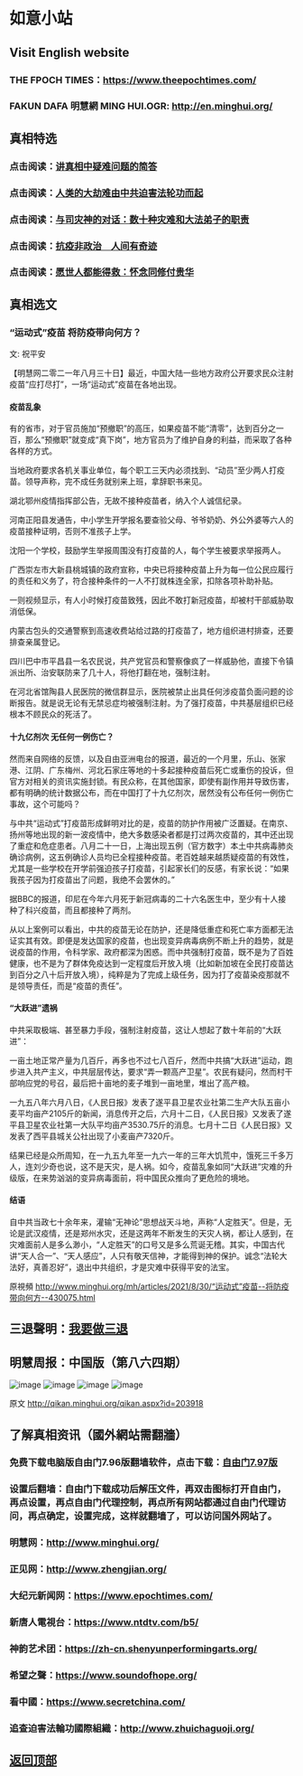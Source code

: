 # 如意小站

## Visit English website

### THE FPOCH TIMES：https://www.theepochtimes.com/

### FAKUN DAFA 明慧網 MING HUI.OGR: http://en.minghui.org/

## 真相特选

### 点击阅读：[讲真相中疑难问题的简答](https://github.com/pinhe91/jcxw3/tree/main)

### 点击阅读：[人类的大劫难由中共迫害法轮功而起](https://github.com/pinhe91/jcxw4/tree/main) 

### 点击阅读：[与司灾神的对话：数十种灾难和大法弟子的职责](https://github.com/pinhe91/jcxw1/tree/main) 

### 点击阅读：[抗疫非政治　人间有奇迹](https://github.com/pinhe91/jcxw2/tree/main) 

### 点击阅读：[愿世人都能得救：怀念同修付贵华](https://github.com/pinhe91/jcxw5/tree/main)

## 真相选文

### “运动式”疫苗 将防疫带向何方？

文: 祝平安 

【明慧网二零二一年八月三十日】最近，中国大陆一些地方政府公开要求民众注射疫苗“应打尽打”，一场“运动式”疫苗在各地出现。

#### 疫苗乱象

有的省市，对于官员施加“预撤职”的高压，如果疫苗不能“清零”，达到百分之一百，那么“预撤职”就变成“真下岗”，地方官员为了维护自身的利益，而采取了各种各样的方式。

当地政府要求各机关事业单位，每个职工三天内必须找到、“动员”至少两人打疫苗。领导声称，完不成任务就别来上班，拿辞职书来见。

湖北鄂州疫情指挥部公告，无故不接种疫苗者，纳入个人诚信纪录。

河南正阳县发通告，中小学生开学报名要查验父母、爷爷奶奶、外公外婆等六人的疫苗接种证明，否则不准孩子上学。

沈阳一个学校，鼓励学生举报周围没有打疫苗的人，每个学生被要求举报两人。

广西崇左市大新县桃城镇的政府宣称，中央已将接种疫苗上升为每一位公民应履行的责任和义务了，符合接种条件的一人不打就株连全家，扣除各项补助补贴。

一则视频显示，有人小时候打疫苗致残，因此不敢打新冠疫苗，却被村干部威胁取消低保。

内蒙古包头的交通警察到高速收费站给过路的打疫苗了，地方组织进村排查，还要排查亲属登记。

四川巴中市平昌县一名农民说，共产党官员和警察像疯了一样威胁他，直接下令镇派出所、治安联防来了几十人，将他打翻在地，强制注射。

在河北省馆陶县人民医院的微信群显示，医院被禁止出具任何涉疫苗负面问题的诊断报告。就是说无论有无禁忌症均被强制注射。为了强打疫苗，中共基层组织已经根本不顾民众的死活了。

#### 十九亿剂次 无任何一例伤亡？

然而来自网络的反馈，以及自由亚洲电台的报道，最近的一个月里，乐山、张家港、江阴、广东梅州、河北石家庄等地的十多起接种疫苗后死亡或重伤的投诉，但官方对相关的资讯实施封锁。有民众称，在其他国家，即使有副作用并导致伤害，都有明确的统计数据公布，而在中国打了十九亿剂次，居然没有公布任何一例伤亡事故，这个可能吗？

与中共“运动式”打疫苗形成鲜明对比的是，疫苗的防护作用被广泛置疑。在南京、扬州等地出现的新一波疫情中，绝大多数感染者都是打过两次疫苗的，其中还出现了重症和危症患者。八月二十一日，上海出现五例（官方数字）本土中共病毒肺炎确诊病例，这五例确诊人员均已全程接种疫苗。老百姓越来越质疑疫苗的有效性，尤其是一些学校在开学前强迫孩子打疫苗，引起家长们的反感，有家长说：“如果我孩子因为打疫苗出了问题，我绝不会罢休的。”

据BBC的报道，印尼在今年六月死于新冠病毒的二十六名医生中，至少有十人接种了科兴疫苗，而且都接种了两剂。

从以上案例可以看出，中共的疫苗无论在防护，还是降低重症和死亡率方面都无法证实其有效。即便是发达国家的疫苗，也出现变异病毒病例不断上升的趋势，就是说疫苗的作用，令科学家、政府都深为困惑。而中共强制打疫苗，既不是为了百姓健康，也不是为了群体免疫达到一定程度后开放入境（比如新加坡在全民打疫苗达到百分之八十后开放入境），纯粹是为了完成上级任务，因为打了疫苗染疫那就不是领导责任，而是“疫苗的责任”。

#### “大跃进”遗祸

中共采取极端、甚至暴力手段，强制注射疫苗，这让人想起了数十年前的“大跃进”：

一亩土地正常产量为几百斤，再多也不过七八百斤，然而中共搞“大跃进”运动，跑步进入共产主义，中共层层传达，要求“弄一颗高产卫星”。农民有疑问，然而村干部响应党的号召，最后把十亩地的麦子堆到一亩地里，堆出了高产粮。

一九五八年六月八日，《人民日报》发表了遂平县卫星农业社第二生产大队五亩小麦平均亩产2105斤的新闻，消息传开之后，六月十二日，《人民日报》又发表了遂平县卫星农业社第一大队平均亩产3530.75斤的消息。七月十二日《人民日报》又发表了西平县城关公社出现了小麦亩产7320斤。

结果已经是众所周知，在一九五九年至一九六一年的三年大饥荒中，饿死三千多万人，连刘少奇也说，这不是天灾，是人祸。如今，疫苗乱象如同“大跃进”灾难的升级版，在来势汹汹的变异病毒面前，将中国民众推向了更危险的境地。

#### 结语

自中共当政七十余年来，灌输“无神论”思想战天斗地，声称“人定胜天”。但是，无论是武汉疫情，还是郑州水灾，还是这两年不断发生的天灾人祸，都让人感到，在灾难面前人是多么渺小，“人定胜天”的口号又是多么荒诞无稽。其实，中国古代讲“天人合一”、“天人感应”，人只有敬天信神，才能得到神的保护。诚念“法轮大法好，真善忍好”，退出中共组织，才是灾难中获得平安的法宝。

原視頻 http://www.minghui.org/mh/articles/2021/8/30/“运动式”疫苗--将防疫带向何方--430075.html

## 三退聲明：[我要做三退](http://tuidang.ddns.net/)

## 明慧周报：中国版（第八六四期）

![image](https://user-images.githubusercontent.com/79625284/131103130-44776036-9081-4789-a18a-863003f1110a.png)
![image](https://user-images.githubusercontent.com/79625284/131103214-68d62e08-bd7c-4ca1-834b-c913054c6991.png)
![image](https://user-images.githubusercontent.com/79625284/131103271-45b4c547-e45c-40a9-ad83-53efc96b549b.png)
![image](https://user-images.githubusercontent.com/79625284/131103330-138c9bdc-1614-47d6-93d6-322fd112e9fb.png)

原文 http://qikan.minghui.org/qikan.aspx?id=203918

## 了解真相资讯（國外網站需翻牆）

### 免费下载电脑版自由门7.96版翻墙软件，点击下载：[自由门7.97版](https://github.com/pinhe91/tuiguang/files/6839679/fg797r.zip)

### 设置后翻墙：自由门下载成功后解压文件，再双击图标打开自由门，再点设置，再点自由门代理控制，再点所有网站都通过自由门代理访问，再点确定，设置完成，这样就翻墙了，可以访问国外网站了。

### 明慧网：http://www.minghui.org/

### 正见网：http://www.zhengjian.org/

### 大纪元新闻网：https://www.epochtimes.com/

### 新唐人電視台：https://www.ntdtv.com/b5/

### 神韵艺术团：https://zh-cn.shenyunperformingarts.org/

### 希望之聲：https://www.soundofhope.org/

### 看中國：https://www.secretchina.com/

### 追查迫害法輪功國際組織：http://www.zhuichaguoji.org/

## [返回顶部](https://git.io/Js3EY)
